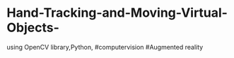 # Hand-Tracking-and-Moving-Virtual-Objects-
using OpenCV library,Python, #computervision #Augmented reality
